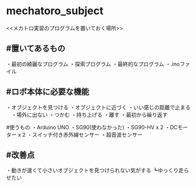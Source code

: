 # mechatoro_subject

<<メカトロ実習のプログラムを置いておく場所>>

#置いてあるもの
---
・最初の綺麗なプログラム
・探索プログラム
・最終的なプログラム
・.inoファイル

#ロボ本体に必要な機能
---
・オブジェクトを見つける
・オブジェクトに近づく
・いい感じの距離で止まる
　・場外に出ない
・つかむ
・持ち上げる
・離す
・最初から繰り返す

#使うもの
・Arduino UNO
・SG90(使わなかった)
・SG90-HV x 2
・DCモーター x 2
・スイッチ付き赤外線センサー
・超音波センサー

#改善点
---
・動きが速くて小さいオブジェクトを見つけられない気がする
  ┗ゆっくり走らせたい
